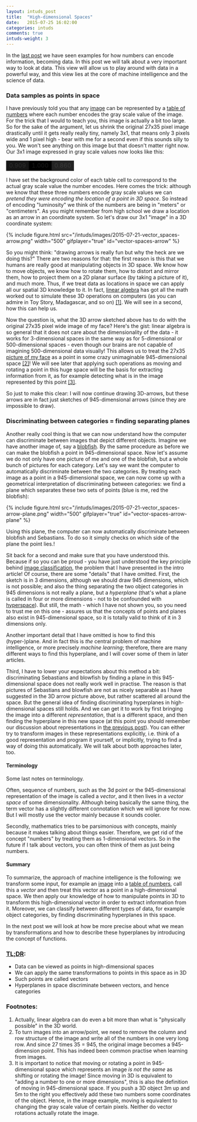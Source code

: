```yaml
---
layout: intuds_post
title:  "High-dimensional Spaces"
date:   2015-07-25 16:02:00
categories: intuds
comments: true
intuds-weight: 3
---
```


In the [last post](/intuds/2015/07/19/data-numbers-representations.html) we have seen examples for how numbers can encode information, becoming data. In this post we will talk about a very important way to look at data. This view will allow us to play around with data in a powerful way, and this view lies at the core of machine intelligence and the science of data.

### Data samples as points in space

I have previously told you that any [image](/intuds/images/2015-07-19-data-numbers-representations_picture.png) can be represented by a [table of numbers](/intuds/images/2015-07-19-data-numbers-representations_numbers.png) where each number encodes the gray scale value of the image. For the trick that I would to teach you, this image is actually a bit too large. So for the sake of the argument, let us shrink the original 27x35 pixel image drastically until it gets really really tiny, namely 3x1, that means only 3 pixels wide and 1 pixel high - bear with me for a second even if this sounds silly to you. We won't see anything on this image but that doesn't matter right now. Our 3x1 image expressed in gray scale values now looks like this:

<table class="data-table">
<tr>
<td style="background-color: #000; opacity: 0.909; width: 30px">0.909</td>
<td style="background-color: #000; opacity: 1.0; width: 30px">1.000</td>
<td style="background-color: #000; opacity: 0.860; width: 30px">0.860</td>
</tr>
</table>

I have set the background color of each table cell to correspond to the actual gray scale value the number encodes. Here comes the trick: although we know that these three numbers encode gray scale values we can *pretend they were encoding the location of a point in 3D space*. So instead of encoding "luminosity" we think of the numbers are being in "meters" or "centimeters". As you might remember from high school we draw a location as an arrow in an coordinate system. So let's draw our 3x1 "image" in a 3D coordinate system:

{% include figure.html src="/intuds/images/2015-07-21-vector_spaces-arrow.png" width="500" gifplayer="true" id="vector-spaces-arrow" %}

So you might think: "drawing arrows is really fun but why the heck are we doing this?" There are two reasons for that: the first reason is this that we humans are really good at manipulating objects in 3D space. We know how to move objects, we know how to rotate them, how to distort and mirror them, how to project them on a 2D planar surface (by taking a picture of it), and much more. Thus, if we treat data as locations in space we can apply all our spatial 3D knowledge to it. 
In fact, [linear algebra](https://en.wikipedia.org/wiki/Linear_algebra) has got all the math worked out to simulate these 3D operations on computers (as you can admire in Toy Story, Madagascar, and so on) [[1]](#[1]). We will see in a second, how this can help us.

Now the question is, what the 3D arrow sketched above has to do with the original 27x35 pixel wide image of my face? Here's the gist: linear algebra is so general that it does not care about the dimensionality of the data - it works for 3-dimensional spaces in the same way as for 5-dimensional or 500-dimensional spaces - even though our brains are not capable of imagining 500-dimensional data visually! This allows us to treat the 27x35 [picture of my face](/intuds/images/2015-07-19-data-numbers-representations_picture.png) as a point in some crazy unimaginable 945-dimensional space [[2]](#[2])! We will see later that applying such operations as moving and rotating a point in this huge space will be the basis for extracting information from it, as for example detecting what is in the image represented by this point [[3]](#[3]).

So just to make this clear: I will now continue drawing 3D-arrows, but these arrows are in fact just sketches of 945-dimensional arrows (since they are impossible to draw).

### Discriminating between categories = finding separating planes

Another really cool thing is that we can now understand how the computer can discriminate between images that depict different objects. Imagine we have another image of, say a [blobfish](http://conservationmagazine.org/wordpress/wp-content/uploads/2013/11/blobfish.jpg). By the same procedure as before we can make the blobfish a point in 945-dimensional space. Now let's assume we do not only have one picture of me and one of the blobfish, but a whole bunch of pictures for each category. Let's say we want the computer to automatically discriminate between the two categories. By treating each image as a point in a 945-dimensional space, we can now come up with a geometrical interpretation of discriminating between categories: we find a plane which separates these two sets of points (blue is me, red the blobfish):

{% include figure.html src="/intuds/images/2015-07-21-vector_spaces-arrow-plane.png" width="500" gifplayer="true" id="vector-spaces-arrow-plane" %}

Using this plane, the computer can now automatically discriminate between blobfish and Sebastians. To do so it simply checks on which side of the plane the point lies.!

Sit back for a second and make sure that you have understood this. Because if so you can be proud - you have just understood the key principle behind [image classification](/intuds/2015/07/28/datascience-showoff.html), the problem that I have presented in the intro article! Of course, there are some "details" that I have omitted. 
First, the sketch is in 3 dimensions, although we should draw 945 dimensions, which is not possible; and also the thing separating the two object categories in 945 dimensions is not really a plane, but a *hyperplane* (that's what a plane is called in four or more dimensions - not to be confounded with [hyperspace](http://starwars.wikia.com/wiki/Hyperspace)). 
But still, the math - which I have not shown you, so you need to trust me on this one -  assures us that the concepts of points and planes also exist in 945-dimensional space, so it is totally valid to think of it in 3 dimensions only.

Another important detail that I have omitted is how to find this (hyper-)plane. And in fact this is *the* central problem of machine intelligence, or more precisely *machine learning*; therefore, there are many different ways to find this hyperplane, and I will cover some of them in later articles.

Third, I have to lower your expectations about this method a bit: discriminating Sebastians and blowfish by finding a plane in this 945-dimensional space does not really work well in practise. The reason is that pictures of Sebastians and blowfish are not as nicely separable as I have suggested in the 3D arrow picture above, but rather scattered all around the space. But the general idea of finding discriminating hyperplanes in high-dimensional spaces still holds. And we can get it to work by first bringing the image into a different *representation*, that is a different space, and then finding the hyperplane in this new space (at this point you should remember our discussion about representations in [the previous post](/intuds/2015/07/19/data-numbers-representations.html)). You can either try to transform images in these representations explicitly, i.e. think of a good representation and program it yourself, or implicitly, trying to find a way of doing this automatically. We will talk about both approaches later, too.

#### Terminology

Some last notes on terminology.

Often, sequence of numbers, such as the 3d point or the 945-dimensional representation of the image is called a *vector*, and it then lives in a  *vector space* of some dimensionality. Although being basically the same thing, the term vector has a slightly different connotation which we will ignore for now. But I will mostly use the vector mainly  because it sounds cooler.

Secondly, mathematics tries to be parsimonious with concepts, mainly because it makes talking about things easier. Therefore, we get rid of the concept "numbers" by treating them as 1-dimensional vectors. So in the future if I talk about vectors, you can often think of them as just being numbers. 

#### Summary

To summarize, the approach of machine intelligence is the following: we transform some input, for example an [image](/intuds/images/2015-07-19-data-numbers-representations_picture.png) into a [table of numbers](/intuds/images/2015-07-19-data-numbers-representations_numbers.png), call this a *vector* and then treat this vector as a point in a high-dimensional space. We then apply our knowledge of how to manipulate points in 3D to transform this high-dimensional vector in order to extract information from it. Moreover, we can classify between different types of data, for example object categories, by finding discriminating hyperplanes in this space.

In the next post we will look at how be more precise about what we mean by transformations and how to describe these hyperplanes by introducing the concept of functions.

### [TL;DR](http://de.urbandictionary.com/define.php?term=tl%3Bdr):
- Data can be viewed as points in high-dimensional spaces
- We can apply the same transformations to points in this space as in 3D
- Such points are called vectors
- Hyperplanes in space discriminate between vectors, and hence categories

### <a name="further"></a>Footnotes:
1. <a name="[1]"></a>Actually, linear algebra can do even a bit more than what is "physically possible" in the 3D world. 
2. <a name="[2]"></a>To turn images into an arrow/point, we need to remove the column and row structure of the image and write all of the numbers in one very long row. And since 27 times 35 = 945, the original image becomes a 945-dimension point. This has indeed been common practise when learning from images.
3. <a name="[3]"></a>It is important to notice that moving or rotating a point in 945-dimensional space which represents an image *is not the same* as shifting or rotating the image! Since moving in 3D is equivalent to "adding a number to one or more dimensions", this is also the definition of moving in 945-dimensional space. If you push a 3D object 3m up and 5m to the right you effectively add these two numbers some coordinates of the object. Hence, in the image example, moving is equivalent to changing the gray scale value of certain pixels. Neither do vector rotations actually rotate the image. 
<!--  Rotations look even weirder: -->
<!-- TODO rotated image -->
